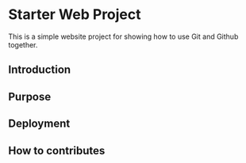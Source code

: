 # Starter Web Project

This is a simple website project for showing how to use Git and Github together.

## Introduction 

## Purpose

## Deployment

## How to contributes

